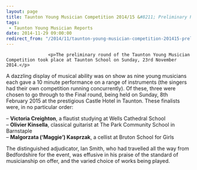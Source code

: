 ```yaml
---
layout: page
title: Taunton Young Musician Competition 2014/15 &#8211; Preliminary Round
tags: 
 - Taunton Young Musician Reports
date: 2014-11-29 09:00:00
redirect_from: "/2014/11/taunton-young-musician-competition-201415-preliminary-round/"
---
```

<section>

                    
                    <p>The preliminary round of the Taunton Young Musician Competition took place at Taunton School on Sunday, 23rd November 2014.</p>
<p>A dazzling display of musical ability was on show as nine young musicians each gave a 10 minute performance on a range of instruments (the singers had their own competition running concurrently). Of these, three were chosen to go through to the Final round, being held on Sunday, 8th February 2015 at the prestigious Castle Hotel in Taunton. These finalists were, in no particular order:</p>
<p>&#8211; <strong>Victoria Creighton</strong>, a flautist studying at Wells Cathedral School<br />
&#8211; <strong>Olivier Kinsella</strong>, classical guitarist at The Park Community School in Barnstaple<br />
&#8211; <strong>Malgorzata (‘Maggie’) Kasprzak</strong>, a cellist at Bruton School for Girls</p>
<p>The distinguished adjudicator, Ian Smith, who had travelled all the way from Bedfordshire for the event, was effusive in his praise of the standard of musicianship on offer, and the varied choice of works being played.</p>

                
</section>
